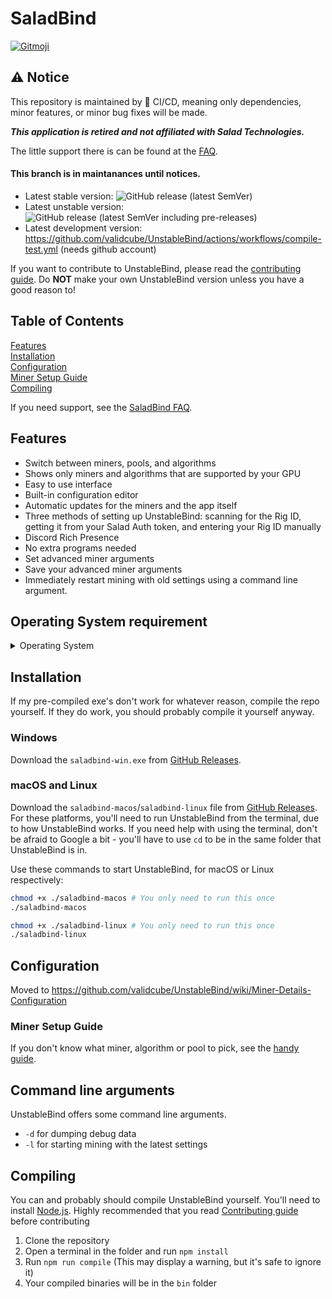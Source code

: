 # SaladBind

<a href="https://gitmoji.dev">
  <img src="https://img.shields.io/badge/gitmoji-%20😜%20😍-FFDD67.svg?style=flat-square" alt="Gitmoji">
</a>

## ⚠️ Notice
This repository is maintained by 👷 CI/CD, meaning only dependencies, minor features, or minor bug fixes will be made.

***This application is retired and not affiliated with Salad Technologies.***

The little support there is can be found at the [FAQ](https://github.com/validcube/UnstableBind/wiki/FAQ).

#### This branch is in maintanances until notices.

- Latest stable version: <img alt="GitHub release (latest SemVer)" src="https://img.shields.io/github/v/release/validcube/UnstableBind?style=flat-square">
- Latest unstable version: <img alt="GitHub release (latest SemVer including pre-releases)" src="https://img.shields.io/github/v/release/validcube/UnstableBind?include_prereleases&style=flat-square">
- Latest development version: https://github.com/validcube/UnstableBind/actions/workflows/compile-test.yml (needs github account)

If you want to contribute to UnstableBind, please read the [contributing guide](https://github.com/validcube/UnstableBind/wiki/Contributing). Do **NOT** make your own UnstableBind version unless you have a good reason to!

## Table of Contents

[Features](#Features) <br>
[Installation](#Installation) <br>
[Configuration](#Configuration) <br>
[Miner Setup Guide](#Miner-Setup-Guide) <br>
[Compiling](#Compiling)

If you need support, see the [SaladBind FAQ](https://github.com/validcube/UnstableBind/wiki/FAQ).

## Features

- Switch between miners, pools, and algorithms
- Shows only miners and algorithms that are supported by your GPU
- Easy to use interface
- Built-in configuration editor
- Automatic updates for the miners and the app itself
- Three methods of setting up UnstableBind: scanning for the Rig ID, getting it from your Salad Auth token, and entering your Rig ID manually
- Discord Rich Presence
- No extra programs needed
- Set advanced miner arguments
- Save your advanced miner arguments
- Immediately restart mining with old settings using a command line argument.

## Operating System requirement
<details>
<summary>Operating System</summary>

 > Windows: Compatible with 64-bits
 > Linux: Compatible with 64-bits
 > macOS: Compatible with ARM64 or 64-bits
 
* Windows
  * ⚠️ Windows 7, Support dropped in January 2020
  * ⚠️ Windows 8 & 8.1 (excluding Windows 8 RT & Windows 8.1 RT), Support dropped in January 2023
  * ✅ Windows 10 & 11
  * ⚠️ Windows Server 2012 R2, Support will end in October 2023
  * ✅ Windows Server 2016
  * ✅ Windows Server 2019
  * ✅ Windows Server 2022
  
* Linux
  * Any Linux distribution with that's compatible with Node.js 18 or above

* macOS
  * ✅ macOS 13 Ventura
  * ✅ macOS 12 Monterey
  * ❓ macOS 11 Big Sur
  * ❓ macOS 10.15 Catalina

</details>


## Installation

If my pre-compiled exe's don't work for whatever reason, compile the repo yourself.
If they do work, you should probably compile it yourself anyway.

### Windows

Download the `saladbind-win.exe` from [GitHub Releases](https://github.com/validcube/UnstableBind/releases/latest).

### macOS and Linux

Download the `saladbind-macos`/`saladbind-linux` file from [GitHub Releases](https://github.com/validcube/UnstableBind/releases/latest). For these platforms, you'll need to run UnstableBind from the terminal, due to how UnstableBind works. If you need help with using the terminal, don't be afraid to Google a bit - you'll have to use `cd` to be in the same folder that UnstableBind is in.

Use these commands to start UnstableBind, for macOS or Linux respectively:

```bash
chmod +x ./saladbind-macos # You only need to run this once
./saladbind-macos
```

```bash
chmod +x ./saladbind-linux # You only need to run this once
./saladbind-linux
```

## Configuration

Moved to https://github.com/validcube/UnstableBind/wiki/Miner-Details-Configuration

### Miner Setup Guide

If you don't know what miner, algorithm or pool to pick, see the [handy guide](https://github.com/validcube/UnstableBind/wiki/Miner-guide).

## Command line arguments

UnstableBind offers some command line arguments.

- `-d` for dumping debug data
- `-l` for starting mining with the latest settings

## Compiling

You can and probably should compile UnstableBind yourself. You'll need to install [Node.js](https://nodejs.org/). Highly recommended that you read [Contributing guide](https://github.com/validcube/UnstableBind/wiki/Contributing) before contributing

1. Clone the repository
2. Open a terminal in the folder and run `npm install`
3. Run `npm run compile` (This may display a warning, but it's safe to ignore it)
4. Your compiled binaries will be in the `bin` folder
